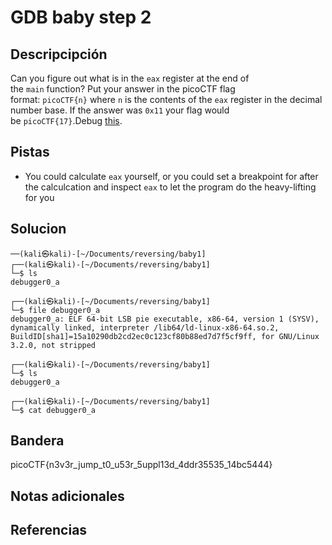 # GDB baby step 2
## Descripcipción
Can you figure out what is in the `eax` register at the end of the `main` function? Put your answer in the picoCTF flag format: `picoCTF{n}` where `n` is the contents of the `eax` register in the decimal number base. If the answer was `0x11` your flag would be `picoCTF{17}`.Debug [this](https://artifacts.picoctf.net/c/520/debugger0_b).
## Pistas
- You could calculate `eax` yourself, or you could set a breakpoint for after the calculcation and inspect `eax` to let the program do the heavy-lifting for you
## Solucion
```
──(kali㉿kali)-[~/Documents/reversing/baby1]
┌──(kali㉿kali)-[~/Documents/reversing/baby1]
└─$ ls
debugger0_a
                                                                           
┌──(kali㉿kali)-[~/Documents/reversing/baby1]
└─$ file debugger0_a 
debugger0_a: ELF 64-bit LSB pie executable, x86-64, version 1 (SYSV), dynamically linked, interpreter /lib64/ld-linux-x86-64.so.2, BuildID[sha1]=15a10290db2cd2ec0c123cf80b88ed7d7f5cf9ff, for GNU/Linux 3.2.0, not stripped
                                                                           
┌──(kali㉿kali)-[~/Documents/reversing/baby1]
└─$ ls
debugger0_a
                                                                           
┌──(kali㉿kali)-[~/Documents/reversing/baby1]
└─$ cat debugger0_a 
```
## Bandera
picoCTF{n3v3r_jump_t0_u53r_5uppl13d_4ddr35535_14bc5444}
## Notas adicionales
## Referencias

